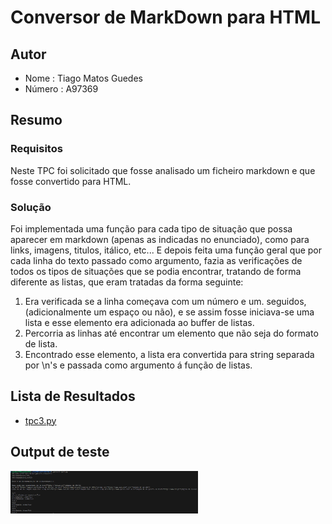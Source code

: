 # Conversor de MarkDown para HTML

## Autor
- Nome : Tiago Matos Guedes
- Número : A97369

## Resumo
### Requisitos

Neste TPC foi solicitado que fosse analisado um ficheiro markdown e que fosse convertido para HTML.

### Solução

Foi implementada uma função para cada tipo de situação que possa aparecer em markdown (apenas as indicadas no enunciado), como para links, imagens, titulos, itálico, etc...
E depois feita uma função geral que por cada linha do texto passado como argumento, fazia as verificações de todos os tipos de situações que se podia encontrar, tratando de forma diferente as listas, que eram tratadas da forma seguinte:
1. Era verificada se a linha começava com um número e um. seguidos, (adicionalmente um espaço ou não), e se assim fosse iniciava-se uma lista e esse elemento era adicionada ao buffer de listas.
2. Percorria as linhas até encontrar um elemento que não seja do formato de lista.
3. Encontrado esse elemento, a lista era convertida para string separada por \n's e passada como argumento á função de listas.

## Lista de Resultados

- [tpc3.py](tpc3.py)

## Output de teste
<img src="image1.png" alt="Imagem" width="300"/>
